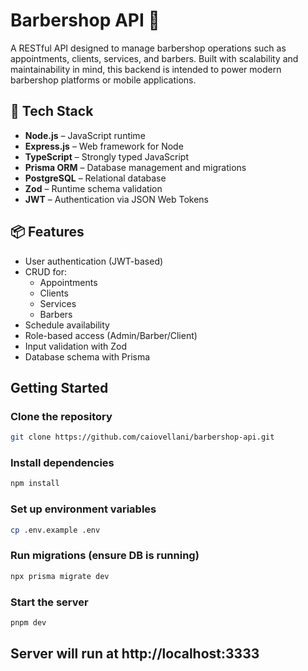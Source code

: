 # Barbershop API 💈

A RESTful API designed to manage barbershop operations such as appointments, clients, services, and barbers. Built with scalability and maintainability in mind, this backend is intended to power modern barbershop platforms or mobile applications.

## 🚀 Tech Stack

- **Node.js** – JavaScript runtime
- **Express.js** – Web framework for Node
- **TypeScript** – Strongly typed JavaScript
- **Prisma ORM** – Database management and migrations
- **PostgreSQL** – Relational database
- **Zod** – Runtime schema validation
- **JWT** – Authentication via JSON Web Tokens

## 📦 Features

- User authentication (JWT-based)
- CRUD for:
  - Appointments
  - Clients
  - Services
  - Barbers
- Schedule availability
- Role-based access (Admin/Barber/Client)
- Input validation with Zod
- Database schema with Prisma

## Getting Started

### Clone the repository
```bash
git clone https://github.com/caiovellani/barbershop-api.git
```

### Install dependencies
```bash
npm install
```
### Set up environment variables
```bash
cp .env.example .env
```

### Run migrations (ensure DB is running)
```bash
npx prisma migrate dev
```

### Start the server
```bash
pnpm dev
```

## Server will run at http://localhost:3333
